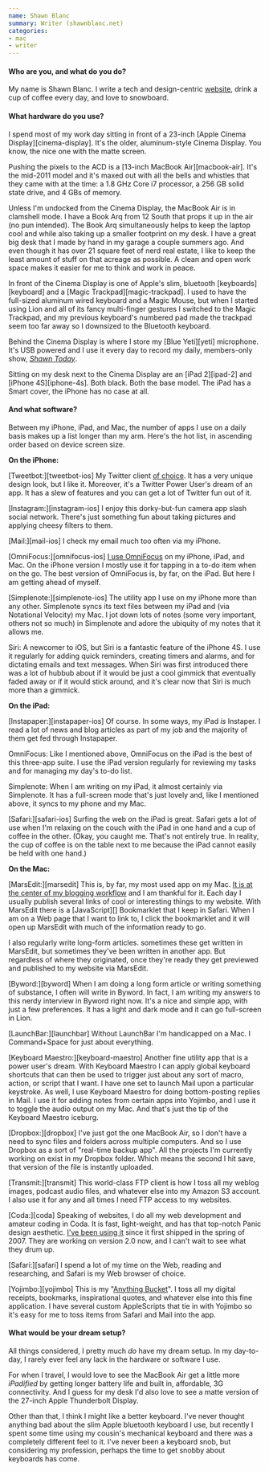 ```yaml
---
name: Shawn Blanc
summary: Writer (shawnblanc.net)
categories:
- mac
- writer
---
```


#### Who are you, and what do you do?

My name is Shawn Blanc. I write a tech and design-centric [website](http://shawnblanc.net/ "Shawn's website."), drink a cup of coffee every day, and love to snowboard.

#### What hardware do you use?

I spend most of my work day sitting in front of a 23-inch [Apple Cinema Display][cinema-display]. It's the older, aluminum-style Cinema Display. You know, the nice one with the matte screen. 

Pushing the pixels to the ACD is a [13-inch MacBook Air][macbook-air]. It's the mid-2011 model and it's maxed out with all the bells and whistles that they came with at the time: a 1.8 GHz Core i7 processor, a 256 GB solid state drive, and 4 GBs of memory.

Unless I'm undocked from the Cinema Display, the MacBook Air is in clamshell mode. I have a Book Arq from 12 South that props it up in the air (no pun intended). The Book Arq simultaneously helps to keep the laptop cool and while also taking up a smaller footprint on my desk. I have a great big desk that I made by hand in my garage a couple summers ago. And even though it has over 21 square feet of nerd real estate, I like to keep the least amount of stuff on that acreage as possible. A clean and open work space makes it easier for me to think and work in peace.

In front of the Cinema Display is one of Apple's slim, bluetooth [keyboards][keyboard] and a [Magic Trackpad][magic-trackpad]. I used to have the full-sized aluminum wired keyboard and a Magic Mouse, but when I started using Lion and all of its fancy multi-finger gestures I switched to the Magic Trackpad, and my previous keyboard's numbered pad made the trackpad seem too far away so I downsized to the Bluetooth keyboard.

Behind the Cinema Display is where I store my [Blue Yeti][yeti] microphone. It's USB powered and I use it every day to record my daily, members-only show, [*Shawn Today*](http://shawnblanc.net/shawn-today/ "Shawn's personal show.").

Sitting on my desk next to the Cinema Display are an [iPad 2][ipad-2] and [iPhone 4S][iphone-4s]. Both black. Both the base model. The iPad has a Smart cover, the iPhone has no case at all.

#### And what software?

Between my iPhone, iPad, and Mac, the number of apps I use on a daily basis makes up a list longer than my arm. Here's the hot list, in ascending order based on device screen size.

**On the iPhone:**

[Tweetbot:][tweetbot-ios] My Twitter client [of choice](http://shawnblanc.net/2011/04/tweetbot-review/ "Shawn's review of Tweetbot"). It has a very unique design look, but I like it. Moreover, it's a Twitter Power User's dream of an app. It has a slew of features and you can get a lot of Twitter fun out of it.

[Instagram:][instagram-ios] I enjoy this dorky-but-fun camera app slash social network. There's just something fun about taking pictures and applying cheesy filters to them.

[Mail:][mail-ios] I check my email much too often via my iPhone. 

[OmniFocus:][omnifocus-ios] [I use OmniFocus](http://shawnblanc.net/2010/10/omnifocus/ "Shawn's post about using Omnifocus.") on my iPhone, iPad, and Mac. On the iPhone version I mostly use it for tapping in a to-do item when on the go. The best version of OmniFocus is, by far, on the iPad. But here I am getting ahead of myself.

[Simplenote:][simplenote-ios] The utility app I use on my iPhone more than any other. Simplenote syncs its text files between my iPad and (via Notational Velocity) my Mac. I jot down lots of notes (some very important, others not so much) in Simplenote and adore the ubiquity of my notes that it allows me.

Siri: A newcomer to iOS, but Siri is a fantastic feature of the iPhone 4S. I use it regularly for adding quick reminders, creating timers and alarms, and for dictating emails and text messages. When Siri was first introduced there was a lot of hubbub about if it would be just a cool gimmick that eventually faded away or if it would stick around, and it's clear now that Siri is much more than a gimmick.

**On the iPad:**

[Instapaper:][instapaper-ios] Of course. In some ways, my iPad *is* Instaper. I read a lot of news and blog articles as part of my job and the majority of them get fed through Instapaper.

OmniFocus: Like I mentioned above, OmniFocus on the iPad is the best of this three-app suite. I use the iPad version regularly for reviewing my tasks and for managing my day's to-do list. 

Simplenote: When I am writing on my iPad, it almost certainly via Simplenote. It has a full-screen mode that's just lovely and, like I mentioned above, it syncs to my phone and my Mac.

[Safari:][safari-ios] Surfing the web on the iPad is great. Safari gets a lot of use when I'm relaxing on the couch with the iPad in one hand and a cup of coffee in the other. (Okay, you caught me. That's not entirely true. In reality, the cup of coffee is on the table next to me because the iPad cannot easily be held with one hand.)

**On the Mac:**

[MarsEdit:][marsedit] This is, by far, my most used app on my Mac. [It is at the center of my blogging workflow](http://shawnblanc.net/2008/01/marsedit-review/ "Shawn's review of MarsEdit.") and I am thankful for it. Each day I usually publish several links of cool or interesting things to my website. With MarsEdit there is a [JavaScript][] Bookmarklet that I keep in Safari. When I am on a Web page that I want to link to, I click the bookmarklet and it will open up MarsEdit with much of the information ready to go. 

I also regularly write long-form articles. sometimes these get written in MarsEdit, but sometimes they've been written in another app. But regardless of where they originated, once they're ready they get previewed and published to my website via MarsEdit.

[Byword:][byword] When I am doing a long form article or writing something of substance, I often will write in Byword. In fact, I am writing my answers to this nerdy interview in Byword right now. It's a nice and simple app, with just a few preferences. It has a light and dark mode and it can go full-screen in Lion.

[LaunchBar:][launchbar] Without LaunchBar I'm handicapped on a Mac. I Command+Space for just about everything.

[Keyboard Maestro:][keyboard-maestro] Another fine utility app that is a power user's dream. With Keyboard Maestro I can apply global keyboard shortcuts that can then be used to trigger just about any sort of macro, action, or script that I want. I have one set to launch Mail upon a particular keystroke. As well, I use Keyboard Maestro for doing bottom-posting replies in Mail. I use it for adding notes from certain apps into Yojimbo, and I use it to toggle the audio output on my Mac. And that's just the tip of the Keyboard Maestro iceburg.

[Dropbox:][dropbox] I've just got the one MacBook Air, so I don't have a need to sync files and folders across multiple computers. And so I use Dropbox as a sort of "real-time backup app". All the projects I'm currently working on exist in my Dropbox folder. Which means the second I hit save, that version of the file is instantly uploaded. 

[Transmit:][transmit] This world-class FTP client is how I toss all my weblog images, podcast audio files, and whatever else into my Amazon S3 account. I also use it for any and all times I need FTP access to my websites.

[Coda:][coda] Speaking of websites, I do all my web development and amateur coding in Coda. It is fast, light-weight, and has that top-notch Panic design aesthetic. [I've been using it](http://shawnblanc.net/2008/01/coda-the-one-window-wonder/ "Shawn's review of Coda.") since it first shipped in the spring of 2007. They are working on version 2.0 now, and I can't wait to see what they drum up.

[Safari:][safari] I spend a lot of my time on the Web, reading and researching, and Safari is my Web browser of choice.

[Yojimbo:][yojimbo] This is my "[Anything Bucket](http://shawnblanc.net/2009/09/yojimbo-and-anything-buckets/ "Shawn's post on using Yojimbo as his 'Anything Bucket'.")". I toss all my digital receipts, bookmarks, inspirational quotes, and whatever else into this fine application. I have several custom AppleScripts that tie in with Yojimbo so it's easy for me to toss items from Safari and Mail into the app.

#### What would be your dream setup?

All things considered, I pretty much *do* have my dream setup. In my day-to-day, I rarely ever feel any lack in the hardware or software I use. 

For when I travel, I would love to see the MacBook Air get a little more *iPadified* by getting longer battery life and built in, affordable, 3G connectivity. And I guess for my desk I'd also love to see a matte version of the 27-inch Apple Thunderbolt Display.

Other than that, I think I might like a better keyboard. I've never thought anything bad about the slim Apple bluetooth keyboard I use, but recently I spent some time using my cousin's mechanical keyboard and there was a completely different feel to it. I've never been a keyboard snob, but considering my profession, perhaps the time to get snobby about keyboards has come.
